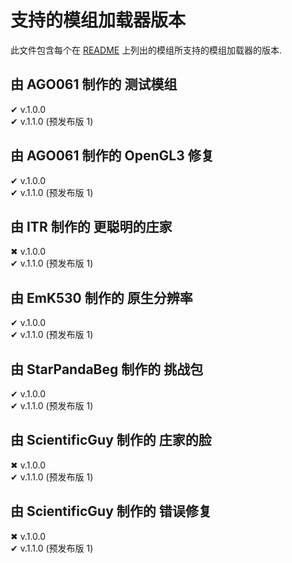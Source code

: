 # 支持的模组加载器版本
此文件包含每个在 [README](README_ZH.md) 上列出的模组所支持的模组加载器的版本.

## 由 AGO061 制作的 测试模组
✔ v.1.0.0\
✔ v.1.1.0 (预发布版 1)

## 由 AGO061 制作的 OpenGL3 修复
✔ v.1.0.0\
✔ v.1.1.0 (预发布版 1)

## 由 ITR 制作的 更聪明的庄家
✖ v.1.0.0\
✔ v.1.1.0 (预发布版 1)

## 由 EmK530 制作的 原生分辨率 
✔ v.1.0.0\
✔ v.1.1.0 (预发布版 1)
## 由 StarPandaBeg 制作的 挑战包 
✔ v.1.0.0\
✔ v.1.1.0 (预发布版 1)
## 由 ScientificGuy 制作的 庄家的脸 
✖ v.1.0.0\
✔ v.1.1.0 (预发布版 1)
## 由 ScientificGuy 制作的 错误修复
✖ v.1.0.0\
✔ v.1.1.0 (预发布版 1)
